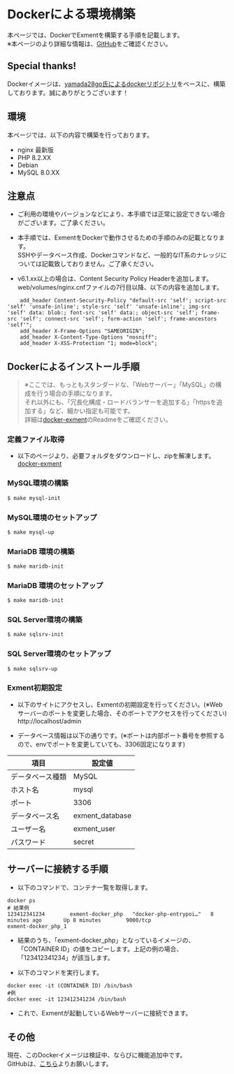 # Dockerによる環境構築
本ページでは、DockerでExmentを構築する手順を記載します。  
※本ページのより詳細な情報は、[GitHub](https://github.com/exment-git/docker-exment)をご確認ください。


## Special thanks!
Dockerイメージは、[yamada28go氏によるdockerリポジトリ](https://github.com/yamada28go/docker-exment)をベースに、構築しております。誠にありがとうございます！

## 環境
本ページでは、以下の内容で構築を行っております。  
- nginx 最新版
- PHP 8.2.XX
- Debian
- MySQL 8.0.XX

## 注意点

- ご利用の環境やバージョンなどにより、本手順では正常に設定できない場合がございます。ご了承ください。

- 本手順では、ExmentをDockerで動作させるための手順のみの記載となります。  
SSHやデータベース作成、Dockerコマンドなど、一般的なIT系のナレッジについては記載致しておりません。ご了承ください。  

- v6.1.xx以上の場合は、Content Security Policy Headerを追加します。  
web/volumes/nginx.cnfファイルの7行目以降、以下の内容を追加します。

```
    add_header Content-Security-Policy "default-src 'self'; script-src 'self' 'unsafe-inline'; style-src 'self' 'unsafe-inline'; img-src 'self' data: blob:; font-src 'self' data:; object-src 'self'; frame-src 'self'; connect-src 'self'; form-action 'self'; frame-ancestors 'self'";
    add_header X-Frame-Options "SAMEORIGIN";
    add_header X-Content-Type-Options "nosniff";
    add_header X-XSS-Protection "1; mode=block";
```

## Dockerによるインストール手順

> ※ここでは、もっともスタンダードな、「Webサーバー」「MySQL」の構成を行う場合の手順になります。  
それ以外にも、「冗長化構成・ロードバランサーを追加する」「httpsを追加する」など、細かい指定も可能です。  
詳細は[docker-exment](https://github.com/exment-git/docker-exment)のReadmeをご確認ください。


### 定義ファイル取得
- 以下のページより、必要フォルダをダウンロードし、zipを解凍します。  
[docker-exment](https://github.com/exment-git/docker-exment)



### MySQL環境の構築

````bash
$ make mysql-init
````

### MySQL環境のセットアップ

````bash
$ make mysql-up
````

### MariaDB 環境の構築

````bash
$ make maridb-init
````

### MariaDB 環境のセットアップ

````bash
$ make maridb-init
````

### SQL Server環境の構築

````bash
$ make sqlsrv-init
````

### SQL Server環境のセットアップ

````bash
$ make sqlsrv-up
````

### Exment初期設定
- 以下のサイトにアクセスし、Exmentの初期設定を行ってください。(※Webサーバーのポートを変更した場合、そのポートでアクセスを行ってください)  
http://localhost/admin


- データベース情報は以下の通りです。(※ポートは内部ポート番号を参照するので、envでポートを変更していても、3306固定になります)

| 項目 | 設定値 |
| ---- | ---- |
| データベース種類 | MySQL |
| ホスト名 | mysql |
| ポート | 3306 |
| データベース名 | exment_database |
| ユーザー名 | exment_user |
| パスワード | secret |


## サーバーに接続する手順
- 以下のコマンドで、コンテナ一覧を取得します。

```
docker ps
# 結果例
123412341234        exment-docker_php   "docker-php-entrypoi…"   8 minutes ago       Up 8 minutes        9000/tcp                             exment-docker_php_1
```

- 結果のうち、「exment-docker_php」となっているイメージの、「CONTAINER ID」の値をコピーします。上記の例の場合、「123412341234」が該当します。  

- 以下のコマンドを実行します。

```
docker exec -it (CONTAINER ID) /bin/bash
#例
docker exec -it 123412341234 /bin/bash
```

- これで、Exmentが起動しているWebサーバーに接続できます。


## その他
現在、このDockerイメージは検証中、ならびに機能追加中です。  
GitHubは、[こちら](https://github.com/exment-git/docker-exment)よりお願いします。

